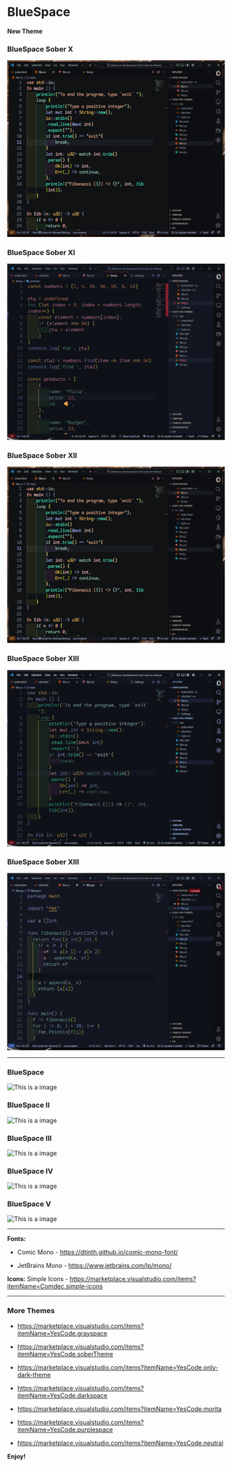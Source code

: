# BlueSpace

**New Theme**

### BlueSpace Sober X
![This is a image](https://github.com/yesomac/BlueSpaceVSC/blob/main/img/blue_space_sober10.png?raw=true)

### BlueSpace Sober XI
![This is a image](https://github.com/yesomac/BlueSpaceVSC/blob/main/img/blue_space_sober11.png?raw=true)

### BlueSpace Sober XII
![This is a image](https://github.com/yesomac/BlueSpaceVSC/blob/main/img/blue_space_sober10.png?raw=true)

### BlueSpace Sober XIII
![This is a image](https://github.com/yesomac/BlueSpaceVSC/blob/main/img/blue_space_sober12.png?raw=true)

### BlueSpace Sober XIII
![This is a image](https://github.com/yesomac/BlueSpaceVSC/blob/main/img/blue_space_sober13.png?raw=true)

---
### BlueSpace
![This is a image]()

### BlueSpace II
![This is a image]()

### BlueSpace III
![This is a image]()

### BlueSpace IV
![This is a image]()

### BlueSpace V
![This is a image]()


---
**Fonts:** 

  * Comic Mono - https://dtinth.github.io/comic-mono-font/

  * JetBrains Mono - https://www.jetbrains.com/lp/mono/

**Icons:** Simple Icons - https://marketplace.visualstudio.com/items?itemName=Comdec.simple-icons

---

### More Themes

* https://marketplace.visualstudio.com/items?itemName=YesCode.grayspace

* https://marketplace.visualstudio.com/items?itemName=YesCode.soberTheme

* https://marketplace.visualstudio.com/items?itemName=YesCode.only-dark-theme

* https://marketplace.visualstudio.com/items?itemName=YesCode.darkspace

* https://marketplace.visualstudio.com/items?itemName=YesCode.morita

* https://marketplace.visualstudio.com/items?itemName=YesCode.purplespace

* https://marketplace.visualstudio.com/items?itemName=YesCode.neutral

**Enjoy!**
